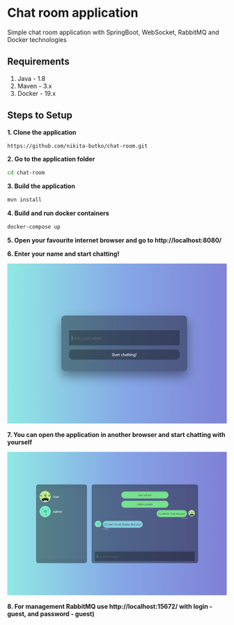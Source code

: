 # Chat room application
<p> Simple chat room application with SpringBoot, WebSocket, RabbitMQ and Docker technologies </p>

## Requirements

1. Java - 1.8
2. Maven - 3.x
3. Docker - 19.x

## Steps to Setup

**1. Clone the application**

```bash
https://github.com/nikita-butko/chat-room.git
```

**2. Go to the application folder**

```bash
cd chat-room
```

**3. Build the application**

```bash
mvn install
```

**4. Build and run docker containers**

```bash
docker-compose up
```

**5. Open your favourite internet browser and go to http://localhost:8080/**

**6. Enter your name and start chatting!**

![App Screenshot](welcome.png)

**7. You can open the application in another browser and start chatting with yourself**

![App Screenshot](chatting.png)

**8. For management RabbitMQ use http://localhost:15672/ with login - guest, and password - guest)**